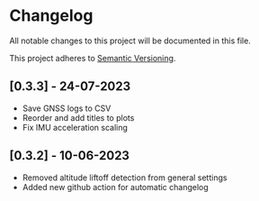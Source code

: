 # Changelog
All notable changes to this project will be documented in this file.

This project adheres to [Semantic Versioning](https://semver.org/spec/v2.0.0.html).

## [0.3.3] - 24-07-2023
- Save GNSS logs to CSV
- Reorder and add titles to plots
- Fix IMU acceleration scaling

## [0.3.2] - 10-06-2023
- Removed altitude liftoff detection from general settings
- Added new github action for automatic changelog
